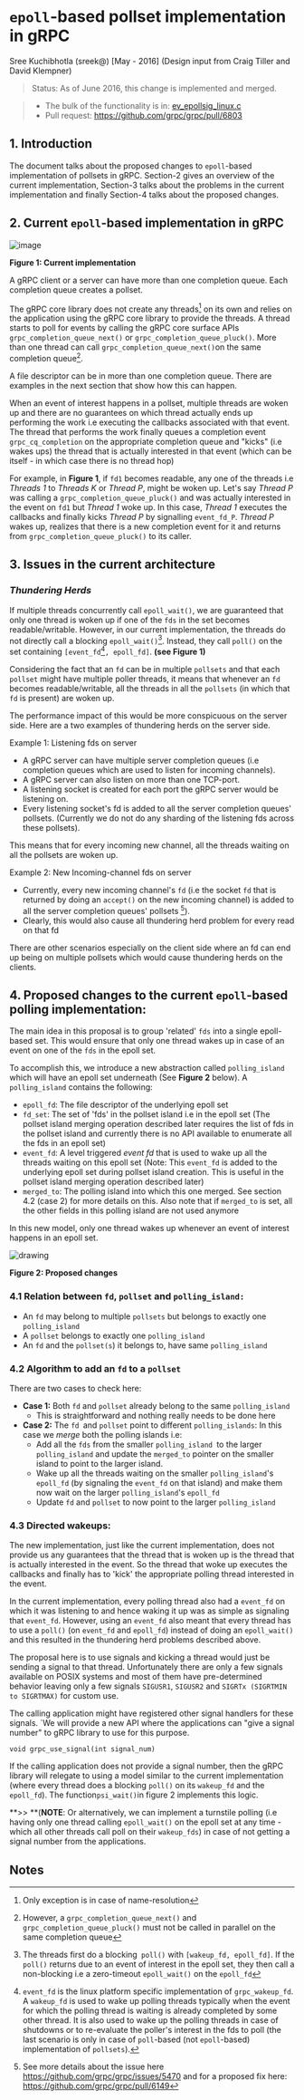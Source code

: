 # `epoll`-based pollset implementation in gRPC

Sree Kuchibhotla (sreek@) [May - 2016]
(Design input from Craig Tiller and David Klempner)

> Status: As of June 2016, this change is implemented and merged.

> * The bulk of the functionality is in: [ev_epollsig_linux.c](https://github.com/grpc/grpc/blob/master/src/core/lib/iomgr/ev_epollsig_linux.c)
> * Pull request: https://github.com/grpc/grpc/pull/6803

## 1. Introduction
The document talks about the proposed changes to `epoll`-based implementation of pollsets in gRPC. Section-2 gives an overview of the current implementation, Section-3 talks about the problems in the current implementation and finally Section-4 talks about the proposed changes.

## 2. Current `epoll`-based implementation in gRPC

![image](images/old_epoll_impl.png)

**Figure 1: Current implementation**

A gRPC client or a server can have more than one completion queue. Each completion queue creates a pollset.

The gRPC core library does not create any threads[^1] on its own and relies on the application using the gRPC core library to provide the threads. A thread starts to poll for events by calling the gRPC core surface APIs `grpc_completion_queue_next()` or `grpc_completion_queue_pluck()`. More than one thread can call `grpc_completion_queue_next()`on the same completion queue[^2].

A file descriptor can be in more than one completion queue. There are examples in the next section that show how this can happen.

When an event of interest happens in a pollset, multiple threads are woken up and there are no guarantees on which thread actually ends up performing the work i.e executing the callbacks associated with that event. The thread that performs the work finally queues a completion event `grpc_cq_completion` on the appropriate completion queue and "kicks" (i.e wakes ups) the thread that is actually interested in that event (which can be itself - in which case there is no thread hop)

For example, in **Figure 1**, if `fd1` becomes readable, any one of the threads i.e *Threads 1* to *Threads K* or *Thread P*, might be woken up. Let's say *Thread P* was calling a `grpc_completion_queue_pluck()` and was actually interested in the event on `fd1` but *Thread 1* woke up. In this case, *Thread 1* executes the callbacks and finally kicks *Thread P* by signalling `event_fd_P`. *Thread P* wakes up, realizes that there is a new completion event for it and returns from `grpc_completion_queue_pluck()` to its caller.

## 3. Issues in the current architecture

### _Thundering Herds_

If multiple threads concurrently call `epoll_wait()`, we are guaranteed that only one thread is woken up if one of the `fds` in the set becomes readable/writable. However, in our current implementation, the threads do not directly call a blocking `epoll_wait()`[^3]. Instead, they call `poll()` on the set containing `[event_fd`[^4]`, epoll_fd]`. **(see Figure 1)**

Considering the fact that an `fd` can be in multiple `pollsets` and that each `pollset` might have multiple poller threads, it means that whenever an `fd` becomes readable/writable, all the threads in all the `pollsets` (in which that `fd` is present) are woken up.

The performance impact of this would be more conspicuous on the server side. Here are a two examples of thundering herds on the server side.

Example 1: Listening fds on server

* A gRPC server can have multiple server completion queues (i.e completion queues which are used to listen for incoming channels).
* A gRPC server can also listen on more than one TCP-port.
* A listening socket is created for each port the gRPC server would be listening on.
* Every listening socket's fd is added to all the server completion queues' pollsets. (Currently we do not do any sharding of the listening fds across these pollsets).

This means that for every incoming new channel, all the threads waiting on all the pollsets are woken up.

Example 2: New Incoming-channel fds on server

* Currently, every new incoming channel's `fd` (i.e the socket `fd` that is returned by doing an `accept()` on the new incoming channel) is added to all the server completion queues' pollsets [^5]).
* Clearly, this would also cause all thundering herd problem for every read on that fd

There are other scenarios especially on the client side where an fd can end up being on multiple pollsets which would cause thundering herds on the clients.


## 4. Proposed changes to the current `epoll`-based polling implementation:

The main idea in this proposal is to group 'related' `fds` into a single epoll-based set. This would ensure that only one thread wakes up in case of an event on one of the `fds` in the epoll set.

To accomplish this, we introduce a new abstraction called `polling_island` which will have an epoll set underneath (See **Figure 2** below).  A `polling_island` contains the following:

* `epoll_fd`: The file descriptor of the underlying epoll set
* `fd_set`: The set of 'fds' in the pollset island i.e in the epoll set (The pollset island merging operation described later requires the list of fds in the pollset island and currently there is no API available to enumerate all the fds in an epoll set)
* `event_fd`: A level triggered _event fd_ that is used to wake up all the threads waiting on this epoll set (Note: This `event_fd` is added to the underlying epoll set during pollset island creation. This is useful in the pollset island merging operation described later)
* `merged_to`:  The polling island into which this one merged. See section 4.2 (case 2) for more details on this. Also note that if `merged_to` is set, all the other fields in this polling island are not used anymore

In this new model, only one thread wakes up whenever an event of interest happens in an epoll set.

![drawing](images/new_epoll_impl.png)

**Figure 2: Proposed changes**

### 4.1 Relation between `fd`, `pollset` and `polling_island:`

* An `fd` may belong to multiple `pollsets` but belongs to exactly one `polling_island`
* A `pollset` belongs to exactly one `polling_island`
* An `fd` and the `pollset(s`) it belongs to, have same `polling_island`

### 4.2 Algorithm to add an `fd` to a `pollset`

There are two cases to check here:

* **Case 1:** Both `fd` and `pollset` already belong to the same `polling_island`
    * This is straightforward and nothing really needs to be done here
* **Case 2:** The `fd `and `pollset` point to different `polling_islands`: In this case we _merge_ both the polling islands i.e:
    * Add all the `fds` from the smaller `polling_island `to the larger `polling_island` and update the `merged_to` pointer on the smaller island to point to the larger island.
    * Wake up all the threads waiting on the smaller `polling_island`'s `epoll_fd` (by signaling the `event_fd` on that island) and make them now wait on the larger `polling_island`'s `epoll_fd`
    * Update `fd` and `pollset` to now point to the larger `polling_island`

### 4.3 Directed wakeups:

The new implementation, just like the current implementation, does not provide us any guarantees that the thread that is woken up is the thread that is actually interested in the event.  So the thread that woke up executes the callbacks and finally has to 'kick' the appropriate polling thread interested in the event.

In the current implementation, every polling thread also had a `event_fd` on which it was listening to and hence waking it up was as simple as signaling that `event_fd`. However, using an `event_fd` also meant that every thread has to use a `poll()` (on `event_fd` and `epoll_fd`) instead of doing an `epoll_wait()` and this resulted in the thundering herd problems described above.

The proposal here is to use signals and kicking a thread would just be sending a signal to that thread. Unfortunately there are only a few signals available on POSIX systems and most of them have pre-determined behavior leaving only a few signals `SIGUSR1`, `SIGUSR2` and `SIGRTx (SIGRTMIN to SIGRTMAX)` for custom use.

The calling application might have registered other signal handlers for these signals. `We will provide a new API where the applications can "give a signal number" to gRPC library to use for this purpose.

```
void grpc_use_signal(int signal_num)
```

If the calling application does not provide a signal number, then the gRPC library will relegate to using a model similar to the current implementation (where every thread does a blocking `poll()` on its `wakeup_fd` and the `epoll_fd`).  The function` psi_wait() `in figure 2 implements this logic.

**>> **(**NOTE**: Or alternatively, we can implement a turnstile polling (i.e having only one thread calling `epoll_wait()` on the epoll set at any time - which all other threads call poll on their `wakeup_fds`)
in case of not getting a signal number from the applications.


## Notes

[^1]: Only exception is in case of name-resolution

[^2]: However, a `grpc_completion_queue_next()` and `grpc_completion_queue_pluck()` must not be called in parallel on the same completion queue

[^3]: The threads first do a blocking` poll()` with `[wakeup_fd, epoll_fd]`.  If the `poll()` returns due to an event of interest in the epoll set, they then call a non-blocking i.e a zero-timeout `epoll_wait()` on the `epoll_fd`

[^4]: `event_fd` is the linux platform specific implementation of `grpc_wakeup_fd`.  A `wakeup_fd` is used to wake up polling threads typically when the event for which the polling thread is waiting is already completed by some other thread.  It is also used to wake up the polling threads in case of shutdowns or to re-evaluate the poller's interest in the fds to poll (the last scenario is only in case of `poll`-based (not `epoll`-based) implementation of `pollsets`).

[^5]: See more details about the issue here https://github.com/grpc/grpc/issues/5470 and for a proposed fix here: https://github.com/grpc/grpc/pull/6149
